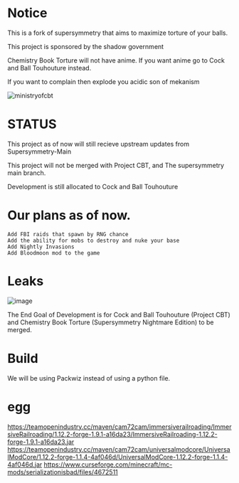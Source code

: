 # Notice

This is a fork of supersymmetry that aims to maximize torture of your balls.

This project is sponsored by the shadow government

Chemistry Book Torture will not have anime. If you want anime go to Cock and Ball Touhouture instead.

If you want to complain then explode you acidic son of mekanism

![ministryofcbt](https://github.com/Ministry-of-CBT/Chemistry-Book-Torture/assets/141803157/8cd0bbb9-ea49-4ea8-9c0d-2ad729622f4c)

# STATUS

This project as of now will still recieve upstream updates from Supersymmetry-Main

This project will not be merged with Project CBT, and The supersymmetry main branch.

Development is still allocated to Cock and Ball Touhouture

# Our plans as of now.
```
Add FBI raids that spawn by RNG chance
Add the ability for mobs to destroy and nuke your base
Add Nightly Invasions
Add Bloodmoon mod to the game
```

# Leaks

![image](https://github.com/Ministry-of-CBT/Chemistry-Book-Torture/assets/141803157/ce975ce2-b475-4e5c-9422-12ef60e7dbfb)


The End Goal of Development is for Cock and Ball Touhouture (Project CBT) and Chemistry Book Torture (Supersymmetry Nightmare Edition) to be merged.

# Build

We will be using Packwiz instead of using a python file.

# egg

https://teamopenindustry.cc/maven/cam72cam/immersiverailroading/ImmersiveRailroading/1.12.2-forge-1.9.1-a16da23/ImmersiveRailroading-1.12.2-forge-1.9.1-a16da23.jar
https://teamopenindustry.cc/maven/cam72cam/universalmodcore/UniversalModCore/1.12.2-forge-1.1.4-4af046d/UniversalModCore-1.12.2-forge-1.1.4-4af046d.jar
https://www.curseforge.com/minecraft/mc-mods/serializationisbad/files/4672511
